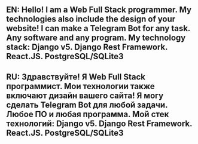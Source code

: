## EN: Hello! I am a Web Full Stack programmer. My technologies also include the design of your website! I can make a Telegram Bot for any task. Any software and any program. My technology stack: Django v5. Django Rest Framework. React.JS. PostgreSQL/SQLite3
## RU: Здравствуйте! Я Web Full Stack программист. Мои технологии также включают дизайн вашего сайта! Я могу сделать Telegram Bot для любой задачи. Любое ПО и любая программа. Мой стек технологий: Django v5. Django Rest Framework. React.JS. PostgreSQL/SQLite3
<!--
**randomlyweb/randomlyweb** is a ✨ _special_ ✨ repository because its `README.md` (this file) appears on your GitHub profile.

Here are some ideas to get you started:

- 🔭 I’m currently working on ...
- 🌱 I’m currently learning ...
- 👯 I’m looking to collaborate on ...
- 🤔 I’m looking for help with ...
- 💬 Ask me about ...
- 📫 How to reach me: ...
- 😄 Pronouns: ...
- ⚡ Fun fact: ...
-->
